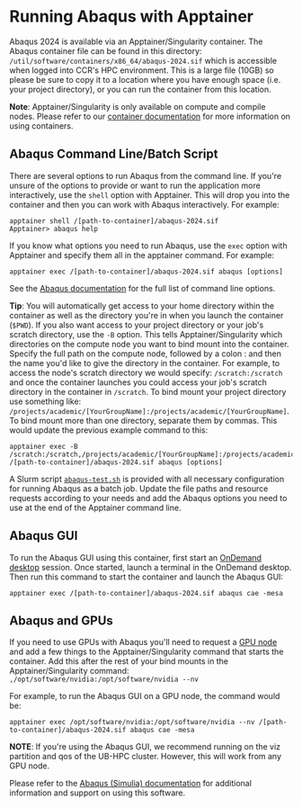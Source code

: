 # Running Abaqus with Apptainer

Abaqus 2024 is available via an Apptainer/Singularity container. The Abaqus container file can be found in this directory: `/util/software/containers/x86_64/abaqus-2024.sif` which is accessible when logged into CCR's HPC environment.
This is a large file (10GB) so please be sure to copy it to a location where you have enough space (i.e. your project directory), or you can run the container from this location.

**Note**: Apptainer/Singularity is only available on compute and compile nodes. Please refer to our [container documentation](https://docs.ccr.buffalo.edu/en/latest/howto/containerization/) for more information on using containers.

## Abaqus Command Line/Batch Script

There are several options to run Abaqus from the command line. If you're unsure of the options to provide or want to run the application more interactively, use the `shell` option with Apptainer. This will drop you into the container and then you can work with Abaqus interactively. For example:
```
apptainer shell /[path-to-container]/abaqus-2024.sif
Apptainer> abaqus help
```

If you know what options you need to run Abaqus, use the `exec` option with Apptainer and specify them all in the apptainer command. For example:
```
apptainer exec /[path-to-container]/abaqus-2024.sif abaqus [options]
```

See the [Abaqus documentation](https://docs.software.vt.edu/abaqusv2024/English/?show=SIMACAEEXCRefMap/simaexc-c-analysisproc.htm) for the full list of command line options.

**Tip**: You will automatically get access to your home directory within the container as well as the directory you're in when you launch the container (`$PWD`). If you also want access to your project directory or your job's scratch directory, use the `-B` option.  This tells Apptainer/Singularity which directories on the compute node you want to bind mount into the container. Specify the full path on the compute node, followed by a colon : and then the name you'd like to give the directory in the container.  For example, to access the node's scratch directory we would specify:  `/scratch:/scratch` and once the container launches you could access your job's scratch directory in the container in `/scratch`.  To bind mount your project directory use something like: `/projects/academic/[YourGroupName]:/projects/academic/[YourGroupName]`. To bind mount more than one directory, separate them by commas.  This would update the previous example command to this:
```
apptainer exec -B /scratch:/scratch,/projects/academic/[YourGroupName]:/projects/academic/[YourGroupName] /[path-to-container]/abaqus-2024.sif abaqus [options]
```

A Slurm script [`abaqus-test.sh`](./abaqus-test.sh) is provided with all necessary configuration for running Abaqus as a batch job. Update the file paths and resource requests according to your needs and add the Abaqus options you need to use at the end of the Apptainer command line.

## Abaqus GUI

To run the Abaqus GUI using this container, first start an [OnDemand desktop](https://docs.ccr.buffalo.edu/en/latest/portals/ood/#interactive-apps) session. Once started, launch a terminal in the OnDemand desktop. Then run this command to start the container and launch the Abaqus GUI:
```
apptainer exec /[path-to-container]/abaqus-2024.sif abaqus cae -mesa
```

## Abaqus and GPUs

If you need to use GPUs with Abaqus you'll need to request a [GPU node](https://docs.ccr.buffalo.edu/en/latest/hpc/jobs/#slurm-directives-partitions-qos) and add a few things to the Apptainer/Singularity command that starts the container. Add this after the rest of your bind mounts in the Apptainer/Singularity command: `,/opt/software/nvidia:/opt/software/nvidia --nv`

For example, to run the Abaqus GUI on a GPU node, the command would be:
```
apptainer exec /opt/software/nvidia:/opt/software/nvidia --nv /[path-to-container]/abaqus-2024.sif abaqus cae -mesa
```

**NOTE**: If you're using the Abaqus GUI, we recommend running on the viz partition and qos of the UB-HPC cluster. However, this will work from any GPU node.

Please refer to the [Abaqus (Simulia) documentation](https://docs.software.vt.edu/abaqusv2024/English/?show=SIMULIA_Established_FrontmatterMap/sim-r-DSDocAbaqus.htm) for additional information and support on using this software.
